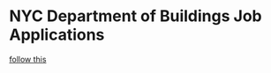 # NYC Department of Buildings Job Applications

[follow this](https://www.ternarydata.com/news/use-python-and-google-cloud-to-schedule-a-file-download-and-load-into-bigquery-3p3aw)
